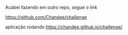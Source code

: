 Acabei fazendo em outro repo, segue o link

https://github.com/Chandee/challenge

aplicação rodando 
https://chandee.github.io/challenge/
